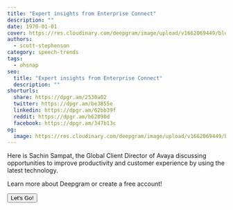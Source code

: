 ```yaml
---
title: "Expert insights from Enterprise Connect"
description: ""
date: 1970-01-01
cover: https://res.cloudinary.com/deepgram/image/upload/v1662069449/blog/untitled-3/placeholder-post-image%402x.jpg
authors:
  - scott-stephenson
category: speech-trends
tags:
  - ohsnap
seo:
  title: "Expert insights from Enterprise Connect"
  description: ""
shorturls:
  share: https://dpgr.am/2530a02
  twitter: https://dpgr.am/be3855e
  linkedin: https://dpgr.am/62bb39f
  reddit: https://dpgr.am/b62090d
  facebook: https://dpgr.am/347b13c
og:
  image: https://res.cloudinary.com/deepgram/image/upload/v1662069449/blog/untitled-3/placeholder-post-image%402x.jpg
---
```


Here is Sachin Sampat, the Global Client Director of Avaya discussing opportunities to improve productivity and customer experience by using the latest technology.

Learn more about Deepgram or create a free account!

[<button>Let's Go!</button>](https://www.deepgram.com/)
